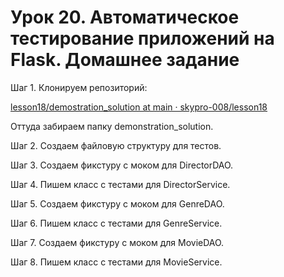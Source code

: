 # Урок 20. Автоматичеcкое тестирование приложений на Flask. Домашнее задание

Шаг 1. Клонируем репозиторий:

[lesson18/demostration_solution at main · skypro-008/lesson18](https://github.com/skypro-008/lesson18/tree/main/demostration_solution)

Оттуда забираем папку demonstration_solution.

Шаг 2. Создаем файловую структуру для тестов.

Шаг 3. Создаем фикстуру с моком для DirectorDAO.

Шаг 4. Пишем класс с тестами для DirectorService.

Шаг 5. Создаем фикстуру с моком для GenreDAO.

Шаг 6. Пишем класс с тестами для GenreService.

Шаг 7. Создаем фикстуру с моком для  MovieDAO.

Шаг 8. Пишем класс с тестами для MovieService.
